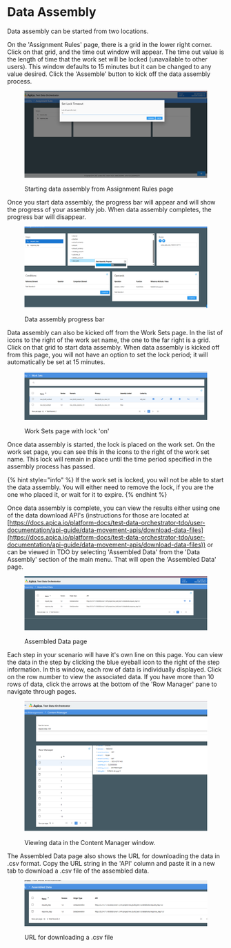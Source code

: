 # Data Assembly

Data assembly can be started from two locations. &#x20;

On the 'Assignment Rules' page, there is a grid in the lower right corner.  Click on that grid, and the time out window will appear.  The time out value is the length of time that the work set will be locked (unavailable to other users).  This window defaults to 15 minutes but it can be changed to any value desired.  Click the 'Assemble' button to kick off the data assembly process.

<figure><img src="../../../../.gitbook/assets/image (26).png" alt=""><figcaption><p>Starting data assembly from Assignment Rules page</p></figcaption></figure>

Once you start data assembly, the progress bar will appear and will show the progress of your assembly job.  When data assembly completes, the progress bar will disappear.

<figure><img src="../../../../.gitbook/assets/image (27).png" alt=""><figcaption><p>Data assembly progress bar</p></figcaption></figure>

Data assembly can also be kicked off from the Work Sets page.  In the list of icons to the right of the work set name, the one to the far right is a grid.  Click on that grid to start data assembly.  When data assembly is kicked off from this page, you will not have an option to set the lock period; it will automatically be set at 15 minutes.

<figure><img src="../../../../.gitbook/assets/image (28).png" alt=""><figcaption><p>Work Sets page with lock 'on'</p></figcaption></figure>

Once data assembly is started, the lock is placed on the work set.  On the work set page, you can see this in the icons to the right of the work set name.  This lock will remain in place until the time period specified in the assembly process has passed.

{% hint style="info" %}
If the work set is locked, you will not be able to start the data assembly.  You will either need to remove the lock, if you are the one who placed it, or wait for it to expire.
{% endhint %}

Once data assembly is complete, you can view the results either using one of the data download API's (instructions for those are located at [https://docs.apica.io/platform-docs/test-data-orchestrator-tdo/user-documentation/api-guide/data-movement-apis/download-data-files](https://docs.apica.io/platform-docs/test-data-orchestrator-tdo/user-documentation/api-guide/data-movement-apis/download-data-files)) or can be viewed in TDO by selecting 'Assembled Data' from the 'Data Assembly' section of the main menu.  That will open the 'Assembled Data' page. &#x20;

<figure><img src="../../../../.gitbook/assets/image (29).png" alt=""><figcaption><p>Assembled Data page</p></figcaption></figure>

Each step in your scenario will have it's own line on this page.  You can view the data in the step by clicking the blue eyeball icon to the right of the step information.  In this window, each row of data is individually displayed.  Click on the row number to view the associated data.  If you have more than 10 rows of data, click the arrows at the bottom of the 'Row Manager' pane to navigate through pages.

<figure><img src="../../../../.gitbook/assets/image (30).png" alt=""><figcaption><p>Viewing data in the Content Manager window.</p></figcaption></figure>



&#x20;The Assembled Data page also shows the URL for downloading the data in .csv format.  Copy the URL string in the 'API' column and paste it in a new tab to download a .csv file of the assembled data. &#x20;

<figure><img src="../../../../.gitbook/assets/image (31).png" alt=""><figcaption><p>URL for downloading a .csv file</p></figcaption></figure>
